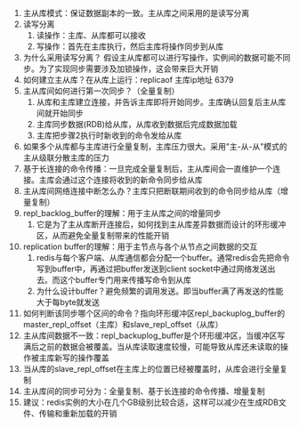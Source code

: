 1. 主从库模式：保证数据副本的一致。主从库之间采用的是读写分离
2. 读写分离
   1. 读操作：主库、从库都可以接收
   2. 写操作：首先在主库执行，然后主库将操作同步到从库
3. 为什么采用读写分离？ 假设主从库都可以进行写操作，实例间的数据可能不同步。为了实现同步需要涉及加锁操作，这会带来巨大开销
4. 如何建立主从库？在从库上运行：replicaof 主库ip地址 6379
5. 主从库间如何进行第一次同步？（全量复制）
   1. 从库和主库建立连接，并告诉主库即将开始同步。主库确认回复后主从库间就开始同步
   2. 主库同步数据(RDB)给从库，从库收到数据后完成数据加载
   3. 主库把步骤2执行时新收到的命令发给从库
6. 如果多个从库都与主库进行全量复制，主库压力很大。采用"主-从-从"模式的主从级联分散主库的压力
7. 基于长连接的命令传播：一旦完成全量复制后，主从库间会一直维护一个连接。主库会通过这个连接将收到的新命令同步给从库
8. 主从库间网络连接中断怎么办？主库只把断联期间收到的命令同步给从库（增量复制）
9. repl_backlog_buffer的理解：用于主从库之间的增量同步
   1. 它是为了主从库断开连接后，如何找到主从库差异数据而设计的环形缓冲区，从而避免全量复制带来的性能开销
10. replication buffer的理解：用于主节点与各个从节点之间数据的交互
    1. redis与每个客户端、从库通信都会分配一个buffer。通常redis会先把命令写到buffer中，再通过把buffer发送到client socket中通过网络发送出去。而这个buffer专门用来传播写命令到从库
    2. 为什么设计buffer？避免频繁的调用发送。即当buffer满了再发送的性能大于每byte就发送
11. 如何判断该同步哪个区间的命令？指向环形缓冲区repl_backuplog_buffer的master_repl_offset（主库）和slave_repl_offset（从库）
12. 主从库间数据不一致：repl_backuplog_buffer是个环形缓冲区，当缓冲区写满后之前的数据会被覆盖。当从库读取速度较慢，可能导致从库还未读取的操作被主库新写的操作覆盖
13. 当从库的slave_repl_offset在主库上的位置已经被覆盖时，从库会进行全量复制
14. 主从库间的同步可分为：全量复制、基于长连接的命令传播、增量复制
15. 建议：redis实例的大小在几个GB级别比较合适，这样可以减少在生成RDB文件、传输和重新加载的开销